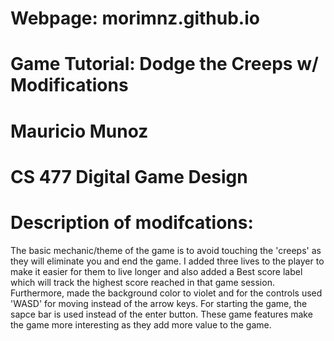 # Webpage: morimnz.github.io
# Game Tutorial: Dodge the Creeps w/ Modifications
# Mauricio Munoz
# CS 477 Digital Game Design
# Description of modifcations:
The basic mechanic/theme of the game is to avoid touching the 'creeps' as they will eliminate you and end the game. I added three lives to the player to make it easier for them to live longer and also added a Best score label which will track the highest score reached in that game session. Furthermore, made the background color to violet and for the controls used 'WASD' for moving instead of the arrow keys. For starting the game, the sapce bar is used instead of the enter button. These game features make the game more interesting as they add more value to the game.